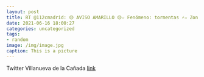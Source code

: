 ```yaml
---
layout: post
title: RT @112cmadrid: 🟡 AVISO AMARILLO 🟡✩ Fenómeno: tormentas ⚡️✩ Zonas: Sur, Vegas y Oeste 📍✩ Horario: entre las 14 y las 24h ⏰...
date: 2021-06-16 18:00:27
categories: uncategorized
tags:
- random
image: /img/image.jpg
caption: This is a picture
---
```

Twitter Villanueva de la Cañada [link](https://twitter.com/AytoVDLCanada/status/1405147315896295425)
